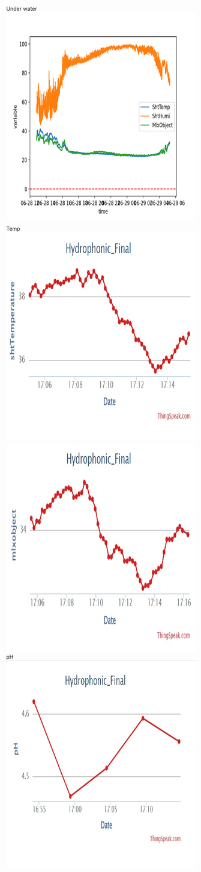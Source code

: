 
Under water
<img src="https://github.com/OdedHol/agrotech/blob/main/Figure%201.png" width = "700" height ="550"> 

Temp
<img src="https://github.com/OdedHol/agrotech/blob/main/Images/WhatsApp%20Image%202023-06-28%20at%2017.15.58.jpeg" width="700" height="550">

<img src="https://github.com/OdedHol/agrotech/blob/main/Images/WhatsApp%20Image%202023-06-28%20at%2017.16.34.jpeg" width="700" height="550">
pH
<img src="https://github.com/OdedHol/agrotech/blob/main/Images/WhatsApp%20Image%202023-06-28%20at%2017.17.13.jpeg" width="700" height="550">
